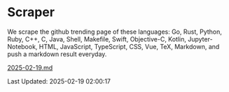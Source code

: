 # Scraper

We scrape the github trending page of these languages: Go, Rust, Python, Ruby, C++, C, Java, Shell, Makefile, Swift, Objective-C, Kotlin, Jupyter-Notebook, HTML, JavaScript, TypeScript, CSS, Vue, TeX, Markdown, and push a markdown result everyday.

[2025-02-19.md](https://github.com/cumthxy/github-trending-backup/blob/master/2025-02-19.md)

Last Updated: 2025-02-19 02:00:17